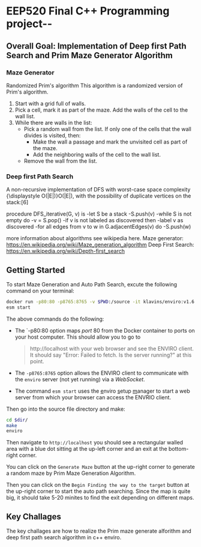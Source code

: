 # EEP520 Final C++ Programming project-- 

## Overall Goal: Implementation of Deep first Path Search and Prim Maze Generator Algorithm
### Maze Generator
Randomized Prim's algorithm
This algorithm is a randomized version of Prim's algorithm.

1. Start with a grid full of walls.
2. Pick a cell, mark it as part of the maze. Add the walls of the cell to the wall list.
3. While there are walls in the list:
    - Pick a random wall from the list. If only one of the cells that the wall divides is visited, then:
        - Make the wall a passage and mark the unvisited cell as part of the maze.
        - Add the neighboring walls of the cell to the wall list.
    - Remove the wall from the list.

### Deep first Path Search
A non-recursive implementation of DFS with worst-case space complexity {\displaystyle O(|E|)}O(|E|), with the possibility of duplicate vertices on the stack:[6]

procedure DFS_iterative(G, v) is
    -let S be a stack
    -S.push(v)
    -while S is not empty do
        -v = S.pop()
        -if v is not labeled as discovered then
            -label v as discovered
            -for all edges from v to w in G.adjacentEdges(v) do 
                -S.push(w)

more information about algorithms see wikipedia here. 
Maze generator: https://en.wikipedia.org/wiki/Maze_generation_algorithm 
Deep First Search: https://en.wikipedia.org/wiki/Depth-first_search

## Getting Started
To start Maze Generation and Auto Path Search, excute the following command on your terminal:

```bash
docker run -p80:80 -p8765:8765 -v $PWD:/source -it klavins/enviro:v1.6 bash
esm start
```
The above commands do the following:

- The `-p80:80 option maps _port_ 80 from the Docker container to ports on your host computer. This should allow you to go to

  > http://localhost
  > with your web browser and see the ENVIRO client. It should say "Error: Failed to fetch. Is the server running?" at this point.

- The `-p8765:8765` option allows the ENVIRO client to communicate with the `enviro` server (not yet running) via a _WebSocket_.

- The command `esm start` uses the <u>e</u>nviro <u>s</u>etup <u>m</u>anager to start a web server from which your browser can access the ENVRIO client.

Then go into the source file directory and make:

```bash
cd $dir/
make
enviro
```

Then navigate to `http://localhost` you should see a rectangular walled area with a blue dot sitting at the up-left corner and an exit at the bottom-right corner.

You can click on the `Generate Maze` button at the up-right corner to generate a random maze by Prim Maze Generation Algorithm.

Then you can click on the `Begin Finding the way to the target` button at the up-right corner to start the auto path searching. Since the map is quite big, it should take 5-20 minites to find the exit depending on different maps.

## Key Challages
The key challages are how to realize the Prim maze generate alforithm and deep first path search algorithm in c++ enviro.







